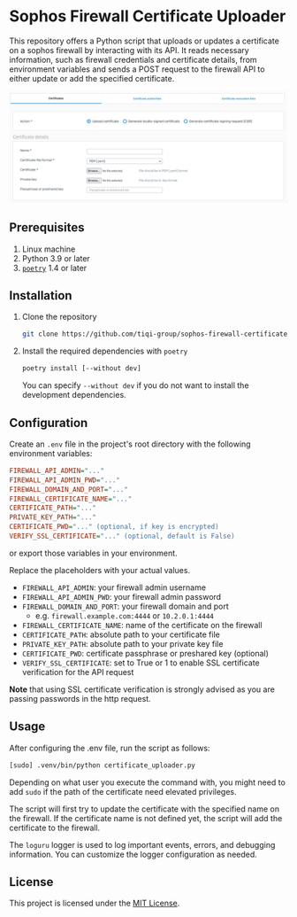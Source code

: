 # Sophos Firewall Certificate Uploader

This repository offers a Python script that uploads or updates a certificate on a sophos firewall by interacting with its API.
It reads necessary information, such as firewall credentials and certificate details, from environment variables and sends a POST request to the firewall API to either update or add the specified certificate.

![image](static/firewall_certificate_ui.png)

## Prerequisites
1. Linux machine
2. Python 3.9 or later
3. [`poetry`](https://python-poetry.org/) 1.4 or later

## Installation
1. Clone the repository
    ```bash
    git clone https://github.com/tiqi-group/sophos-firewall-certificate-uploader.git
    ```

2. Install the required dependencies with `poetry`
    ```bash
    poetry install [--without dev]
    ```
    You can specify `--without dev` if you do not want to install the development
    dependencies.

## Configuration
Create an `.env` file in the project's root directory with the following environment variables:
```ini
FIREWALL_API_ADMIN="..."
FIREWALL_API_ADMIN_PWD="..."
FIREWALL_DOMAIN_AND_PORT="..."
FIREWALL_CERTIFICATE_NAME="..."
CERTIFICATE_PATH="..."
PRIVATE_KEY_PATH="..."
CERTIFICATE_PWD="..." (optional, if key is encrypted)
VERIFY_SSL_CERTIFICATE="..." (optional, default is False)
```
or export those variables in your environment.

Replace the placeholders with your actual values.
- `FIREWALL_API_ADMIN`: your firewall admin username
- `FIREWALL_API_ADMIN_PWD`: your firewall admin password
- `FIREWALL_DOMAIN_AND_PORT`: your firewall domain and port
  - e.g. `firewall.example.com:4444` or `10.2.0.1:4444`
- `FIREWALL_CERTIFICATE_NAME`: name of the certificate on the firewall
- `CERTIFICATE_PATH`: absolute path to your certificate file
- `PRIVATE_KEY_PATH`: absolute path to your private key file
- `CERTIFICATE_PWD`: certificate passphrase or preshared key (optional)
- `VERIFY_SSL_CERTIFICATE`: set to True or 1 to enable SSL certificate verification for the API request

**Note** that using SSL certificate verification is strongly advised as you are passing passwords in the http request.

## Usage

After configuring the .env file, run the script as follows:
```bash
[sudo] .venv/bin/python certificate_uploader.py
```
Depending on what user you execute the command with, you might need to add `sudo` if the path of the certificate need elevated privileges.

The script will first try to update the certificate with the specified name on the firewall. If the certificate name is not defined yet, the script will add the certificate to the firewall.

The `loguru` logger is used to log important events, errors, and debugging information. You can customize the logger configuration as needed.

## License

This project is licensed under the [MIT License](./LICENSE).
